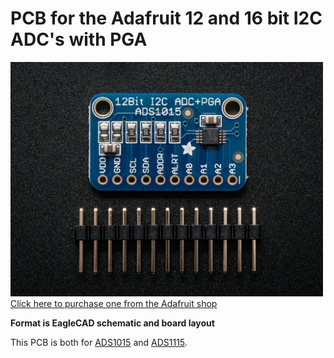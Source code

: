 # PCB for the Adafruit 12 and 16 bit I2C ADC's with PGA

<a href="http://www.adafruit.com/products/1083"><img src="assets/image.jpg?raw=true" width="500px"><br/>Click here to purchase one from the Adafruit shop</a>

__Format is EagleCAD schematic and board layout__

This PCB is both for [ADS1015](https://www.adafruit.com/product/1083) and [ADS1115](https://www.adafruit.com/product/1085).

